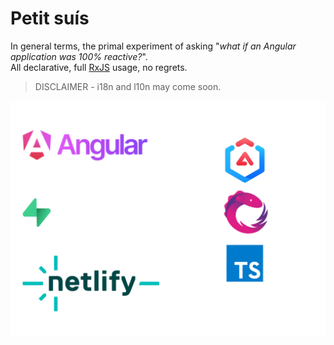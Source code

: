 
# Petit suís

In general terms, the primal experiment of asking "_what if an Angular application was 100% reactive?_".  
All declarative, full [RxJS](https://rxjs.dev/) usage, no regrets.

> DISCLAIMER - i18n and l10n may come soon.

![tools](./client//public/tools.png)

